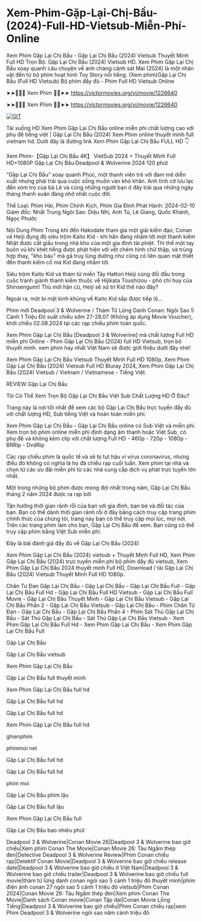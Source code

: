 # Xem-Phim-Gặp-Lại-Chị-Bầu-(2024)-Full-HD-Vietsub-Miễn-Phí-Online

Xem Phim Gặp Lại Chị Bầu - Gặp Lại Chị Bầu (2024) Vietsub Thuyết Minh Full HD Trọn Bộ. Gặp Lại Chị Bầu (2024) Vietsub HD. Xem Phim Gặp Lại Chị Bầu xoay quanh câu chuyện về anh chàng cảnh sát Mai (2024) là một nhân vật đến từ bộ phim hoạt hình Toy Story nổi tiếng. (Xem phim)Gặp Lại Chị Bầu (Full HD Vietsub) Bộ phim đầy đủ - Phim Full HD Vietsub Online

➤➤🔴✅📱 Xem Phim 🔴✅➤➤ https://victormovies.org/vi/movie/1226640

➤➤🔴✅📱 Xem Phim 🔴✅➤➤ https://victormovies.org/vi/movie/1226640

[![GIT](https://github.com/user-attachments/assets/a6456568-84f5-47b5-95ef-7125b3ebf940)](https://victormovies.org/vi/movie/1226640)

Tải xuống HD Xem Phim Gặp Lại Chị Bầu online miễn phí chất lượng cao với phụ đề tiếng việt | Gặp Lại Chị Bầu (2024) Xem Phim online thuyết minh full vietnam hd. Dưới đây là đường link Xem Phim Gặp Lại Chị Bầu FULL HD 👇

Xem Phim-【Gặp Lại Chị Bầu 4K】 VietSub 2024 + Thuyết Minh Full HD+1080P Gặp Lại Chị Bầu·Deadpool & Wolverine·2024·120 phút

“Gặp Lại Chị Bầu” xoay quanh Phúc, một thanh viên trẻ với đam mê diễn xuất nhưng phải trải qua cuộc sống muôn vàn khó khăn. Anh tình cờ lưu lạc đến xóm trọ của bà Lê và cùng những người bạn ở đây trải qua những ngày tháng thanh xuân đáng nhớ nhất cuộc đời.

Thể Loại: Phim Hài, Phim Chính Kịch, Phim Gia Đình
Phát Hành: 2024-02-10
Giám đốc: Nhất Trung
Ngôi Sao: Diệu Nhi, Anh Tú, Lê Giang, Quốc Khánh, Ngọc Phước


Nội Dung Phim Trong khi đến Hakodate tham gia một giải kiếm đạo, Conan và Heiji đụng độ siêu trộm Kaito Kid - khi hắn đang nhắm tới một thanh kiếm Nhật được cất giấu trong nhà kho của một gia đình tài phiệt. Thi thể một tay buôn vũ khí khét tiếng được phát hiện với vết chém hình chữ thập, và trùng hợp thay, "kho báu" mà gã truy lùng dường như cũng có liên quan mật thiết đến thanh kiếm cổ mà Kid đang nhắm tới.

Siêu trộm Kaito Kid và thám tử miền Tây Hattori Heiji cùng đối đầu trong cuộc tranh giành thanh kiếm thuộc về Hijikata Toushizou - phó chỉ huy của Shinsengumi! Thù mới hận cũ, Heiji sẽ xử trí Kid thế nào đây?

Ngoài ra, một bí mật kinh khủng về Kaito Kid sắp được tiếp lộ...

Phim mới Deadpool 3 & Wolverine / Thám Tử Lừng Danh Conan: Ngôi Sao 5 Cánh 1 Triệu Đô suất chiếu sớm 27-28.07 (Không áp dụng Movie Voucher), khởi chiếu 02.08.2024 tại các rạp chiếu phim toàn quốc.

Xem Phim Gặp Lại Chị Bầu [Deadpool 3 & Wolverine] mà chất lượng Full HD miễn phí Online - Phim Gặp Lại Chị Bầu (2024) full HD Vietsub, trọn bộ thuyết minh. xem phim hay nhất Việt Nam sẽ được giới thiệu dưới đây nhé!

Xem Phim Gặp Lại Chị Bầu Vietsub Thuyết Minh Full HD 1080p, Xem Phim Gặp Lại Chị Bầu (2024) Vietsub Full HD Bluray 2024, Xem Phim Gặp Lại Chị Bầu (2024) Vietsub / Vietnam / Vietnamese - Tiếng Việt.

REVIEW Gặp Lại Chị Bầu

Tôi Có Thể Xem Trọn Bộ Gặp Lại Chị Bầu Việt Sub Chất Lượng HD Ở Đâu?

Trang này là nơi tốt nhất để xem các bộ Gặp Lại Chị Bầu trực tuyến đầy đủ với chất lượng HD, Sub tiếng Việt và hoàn toàn miễn phí.

Xem Phim Gặp Lại Chị Bầu - Gặp Lại Chị Bầu online có Sub Việt và miễn phí. Xem trọn bộ phim online miễn phí định dạng âm thanh hoặc Việt Sub, có phụ đề và không kèm clip với chất lượng Full HD - 460p - 720p - 1080p - BRRip - DvdRip

Các rạp chiếu phim là quốc tế và sẽ bị tụt hậu vì virus coronavirus, nhưng điều đó không có nghĩa là họ đã chiếu rạp cuối tuần. Xem phim tại nhà và chọn từ các ưu đãi miễn phí từ các nhà cung cấp dịch vụ phát trực tuyến lớn nhất.

Một trong những bộ phim được mong đợi nhất trong năm, Gặp Lại Chị Bầu tháng 2 năm 2024 được ra rạp bởi

Tận hưởng thời gian rảnh rỗi của bạn với gia đình, bạn bè và đối tác của bạn. Bạn có thể dành thời gian rảnh rỗi ở đây bằng cách truy cập trang phim chính thức của chúng tôi, trang này bạn có thể truy cập mọi lúc, mọi nơi. Trên các trang phim làm cho bạn, Gặp Lại Chị Bầu để xem. Bạn cũng có thể truy cập phim bằng Việt Sub miễn phí.

Đây là bài đánh giá đầy đủ về Gặp Lại Chị Bầu (2024)

Xem Phim Gặp Lại Chị Bầu (2024) vietsub + Thuyết Minh Full HD, Xem Phim Gặp Lại Chị Bầu (2024) trực tuyến miễn phí bộ phim đầy đủ vietsub, Xem Phim Gặp Lại Chị Bầu 2024 thuyết minh Full HD, Download / tải Gặp Lại Chị Bầu (2024) Vietsub Thuyết Minh Full HD 1080p.

Chân Tư Đan Gặp Lại Chị Bầu - Gặp Lại Chị Bầu - Gặp Lại Chị Bầu Full - Gặp Lại Chị Bầu Full Hd - Gặp Lại Chị Bầu Full HD Vietsub - Gặp Lại Chị Bầu Full Movie - Gặp Lại Chị Bầu Thuyết Minh - Gặp Lại Chị Bầu Vietsub - Gặp Lại Chị Bầu Phần 2 - Gặp Lại Chị Bầu Vietsub - Gặp Lại Chị Bầu - Phim Chân Tử Đan - Gặp Lại Chị Bầu - Gặp Lại Chị Bầu Phần 4 - Phim Sát Thủ Gặp Lại Chị Bầu - Sát Thủ Gặp Lại Chị Bầu - Sát Thủ Gặp Lại Chị Bầu Vietsub - Xem Phim Gặp Lại Chị Bầu Full Hd - Xem Phim Gặp Lại Chị Bầu - Xem Phim Gặp Lại Chị Bầu Full

Gặp Lại Chị Bầu

Gặp Lại Chị Bầu vietsub

Xem Phim Gặp Lại Chị Bầu

Gặp Lại Chị Bầu full thuyết minh

Xem Phim Gặp Lại Chị Bầu full hd

Gặp Lại Chị Bầu full hd

Gặp Lại Chị Bầu full hd

Xem Phim Gặp Lại Chị Bầu full hd

ghienphim

phimmoi net

Gặp Lại Chị Bầu full hd

Gặp Lại Chị Bầu full hd

phim moi

Gặp Lại Chị Bầu phim lậu

Gặp Lại Chị Bầu full lậu

Xem Phim Gặp Lại Chị Bầu full

Gặp Lại Chị Bầu bao nhiêu phút

Deadpool 3 & Wolverine|Conan Movie 26|Deadpool 3 & Wolverine bao giờ chiếu|Xem phim Conan The Movie|Conan Movie 26: Tàu Ngầm thép đen|Detective Deadpool 3 & Wolverine Review|Phim Conan chiếu rạp|Detektif Conan Movie|Deadpool 3 & Wolverine bao giờ chiếu release date|Deadpool 3 & Wolverine bao giờ chiếu ở Việt Nam|Deadpool 3 & Wolverine bao giờ chiếu trailer|Deadpool 3 & Wolverine bao giờ chiếu full movie|thám tử lừng danh conan ngôi sao 5 cánh 1 triệu đô thuyết minh|phim điện ảnh conan 27 ngôi sao 5 cánh 1 triệu đô vietsub|Phim Conan 2024|Conan Movie 26: Tàu Ngầm thép đen|Xem phim Conan The Movie|Danh sách Conan movie|Conan Tập dài|Conan Movie Lồng Tiếng|Deadpool 3 & Wolverine bao giờ chiếu|Phim Conan chiếu rạp|xem Phim Deadpool 3 & Wolverine ngôi sao năm cánh triệu đô
